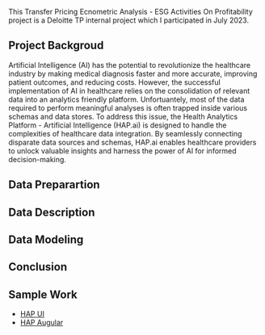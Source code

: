 This Transfer Pricing Ecnometric Analysis - ESG Activities On Profitability project is a Deloitte TP internal project which I participated in July 2023.

## Project Backgroud
Artificial Intelligence (AI) has the potential to revolutionize the healthcare industry by making medical diagnosis faster and more accurate, improving patient outcomes, and reducing costs. However, the successful implementation of AI in healthcare relies on the consolidation of relevant data into an analytics friendly platform. Unfortuantely, most of the data required to perform meaningful analyses is often trapped inside various schemas and data stores. To address this issue, the Health Analytics Platform - Artificial Intelligence (HAP.ai) is designed to handle the complexities of healthcare data integration. By seamlessly connecting disparate data sources and schemas, HAP.ai enables healthcare providers to unlock valuable insights and harness the power of AI for informed decision-making.

## Data Preparartion

## Data Description

## Data Modeling

## Conclusion


## Sample Work
* [HAP UI](https://github.com/madelinezL/Project-Demos/blob/main/HAP.ai/Sample%20Work%20(redacted)/HAP.ai%20UI.JPG)
* [HAP Augular](https://github.com/madelinezL/Project-Demos/blob/main/HAP.ai/Sample%20Work%20(redacted)/HAP.ai%20Augular.JPG)

